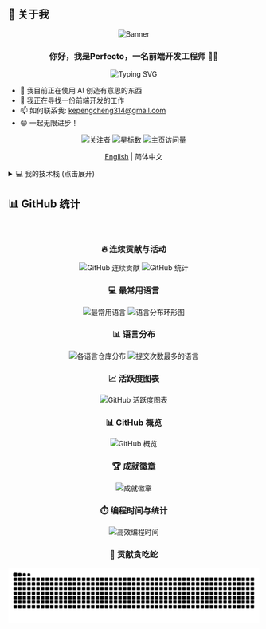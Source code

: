 ## 🚀 关于我

<div align="center">
  <img src="https://pic1.imgdb.cn/item/67e512140ba3d5a1d7e515bd.jpg" alt="Banner" width="500" />
</div>

<h3 align="center">你好，我是Perfecto，一名前端开发工程师 👨‍💻</h3>

<div align="center">
  <img src="https://readme-typing-svg.herokuapp.com?font=Fira+Code&pause=1000&width=435&lines=欢迎访问我的Github主页&center=true" alt="Typing SVG" />
</div>

- 🌱 我目前正在使用 AI 创造有意思的东西
- 🤔 我正在寻找一份前端开发的工作
- 📫 如何联系我: kepengcheng314@gmail.com
- 😄 一起无限进步！

<div align="center">
  <img src="https://img.shields.io/github/followers/Perfecto23?style=for-the-badge&color=06b6d4&labelColor=0f172a&logo=github&logoColor=06b6d4" alt="关注者"/>
  <img src="https://img.shields.io/github/stars/Perfecto23?affiliations=OWNER%2CCOLLABORATOR&style=for-the-badge&color=8b5cf6&labelColor=0f172a&logo=github&logoColor=8b5cf6" alt="星标数"/>
  <img src="https://komarev.com/ghpvc/?username=Perfecto23&color=06b6d4&style=for-the-badge&label=Profile+Views" alt="主页访问量"/>
</div>

<p align="center">
  <a href='./README.md'>English</a> | 简体中文
</p>

<details>
<summary>💻 我的技术栈 (点击展开)</summary>
<br>

### 📋 前端

<div align="center">
  <img src="https://img.shields.io/badge/JavaScript-F7DF1E?style=flat-square&logo=javascript&logoColor=black" />
  <img src="https://img.shields.io/badge/TypeScript-3178C6?style=flat-square&logo=typescript&logoColor=white" />
  <img src="https://img.shields.io/badge/Vue.js-35495e.svg?style=flat-square&logo=vuedotjs&logoColor=4FC08D" alt="Vue.js" />
  <img src="https://img.shields.io/badge/React-61DAFB?style=flat-square&logo=react&logoColor=black" />
  <img src="https://img.shields.io/badge/Node.js-339933?style=flat-square&logo=node.js&logoColor=white" />
  <img src="https://img.shields.io/badge/HTML5-E34F26?style=flat-square&logo=html5&logoColor=white" alt="HTML5" />
  <img src="https://img.shields.io/badge/CSS3-1572B6?style=flat-square&logo=css3&logoColor=white" alt="CSS3" />
  <img src="https://img.shields.io/badge/Next-black?style=flat-square&logo=next.js&logoColor=white" alt="Next JS" />
  <img src="https://img.shields.io/badge/Jquery-0769AD.svg?style=flat-square&logo=jquery&logoColor=white" alt="jQuery" />
  <img src="https://img.shields.io/badge/Webpack-8DD6F9.svg?style=flat-square&logo=webpack&logoColor=black" alt="Webpack" />
  <img src="https://img.shields.io/badge/Babel-F9DC3e?style=flat-square&logo=babel&logoColor=black" alt="Babel" />
  <img src="https://img.shields.io/badge/RollupJS-ef3335?style=flat-square&logo=rollup.js&logoColor=white" alt="RollupJS" />
  <img src="https://img.shields.io/badge/Vite-646CFF.svg?style=flat-square&logo=vite&logoColor=white" alt="Vite" />
  <img src="https://img.shields.io/badge/SASS-hotpink.svg?style=flat-square&logo=SASS&logoColor=white" alt="SASS" />
  <img src="https://img.shields.io/badge/Less-2B4C80?style=flat-square&logo=less&logoColor=white" alt="Less" />
  <img src="https://img.shields.io/badge/Tailwindcss-38B2AC.svg?style=flat-square&logo=tailwind-css&logoColor=white" alt="TailwindCSS" />
  <img src="https://img.shields.io/badge/Npm-CB3837.svg?style=flat-square&logo=npm&logoColor=white" alt="Npm" />
  <img src="https://img.shields.io/badge/Yarn-2C8EBB.svg?style=flat-square&logo=yarn&logoColor=white" alt="Yarn" />
  <img src="https://img.shields.io/badge/Pnpm-4a4a4a.svg?style=flat-square&logo=pnpm&logoColor=f69220" alt="Pnpm" />
  <img src="https://img.shields.io/badge/ESLint-4B3263?style=flat-square&logo=ESLint&logoColor=white" alt="ESLint" />
  <img src="https://img.shields.io/badge/Prettier-F7B93E.svg?style=flat-square&logo=Prettier&logoColor=white" alt="Prettier" />
  <img src="https://img.shields.io/badge/Jest-C21325?style=flat-square&logo=Jest&logoColor=white" alt="Jest" />
  <img src="https://img.shields.io/badge/Vitest-C21325?style=flat-square&logo=Vitest&logoColor=white" alt="Vitest" />
  <img src="https://img.shields.io/badge/Playwright-C21325?style=flat-square&logo=Playwright&logoColor=white" alt="Playwright" />
  <img src="https://img.shields.io/badge/Cypress-E5E5E5?style=flat-square&logo=cypress&logoColor=058a5e" alt="cypress" />
  <img src="https://img.shields.io/badge/Storybook-FF4785?style=flat-square&logo=storybook&logoColor=white" alt="Storybook" />
  <img src="https://img.shields.io/badge/Echarts-000000?style=flat-square&logo=apcheecharts&logoColor=white" alt="Echarts" />
</div>

### 💾 后端

<div align="center">
  <img src="https://img.shields.io/badge/Node.js-339933?style=flat-square&logo=node.js&logoColor=white" />
  <img src="https://img.shields.io/badge/Rust-000000?style=flat-square&logo=rust&logoColor=white" alt="Rust" />
  <img src="https://img.shields.io/badge/Nestjs-E0234E.svg?style=flat-square&logo=nestjs&logoColor=white" alt="NestJS" />
  <img src="https://img.shields.io/badge/TypeORM-3982CE?style=flat-square&logo=TypeORM&logoColor=white" alt="TypeORM" />
  <img src="https://img.shields.io/badge/PM2-2B037A?style=flat-square&logo=pm2&logoColor=white" alt="PM2" />
  <img src="https://img.shields.io/badge/Express.js-404d59.svg?style=flat-square&logo=express&logoColor=61DAFB" alt="Express.js" />
  <img src="https://img.shields.io/badge/Redis-DD0031.svg?style=flat-square&logo=Redis&logoColor=white" alt="Redis" />
  <img src="https://img.shields.io/badge/MongoDB-4ea94b.svg?style=flat-square&logo=MongoDB&logoColor=white" alt="MongoDB" />
  <img src="https://img.shields.io/badge/MySQL-00f.svg?style=flat-square&logo=MySQL&logoColor=white" alt="MySQL" />
  <img src="https://img.shields.io/badge/Ubuntu-E95420?style=flat-square&logo=ubuntu&logoColor=white" alt="Ubuntu" />
  <img src="https://img.shields.io/badge/Cent%20OS-002260?style=flat-square&logo=centos&logoColor=F0F0F0" alt="CentOS" />
  <img src="https://img.shields.io/badge/Nginx-009639.svg?style=flat-square&logo=Nginx&logoColor=white" alt="Nginx" />
</div>

### 🎛️ DevOps

<div align="center">
  <img src="https://img.shields.io/badge/Git-F05033.svg?style=flat-square&logo=Git&logoColor=white" alt="Git" />
  <img src="https://img.shields.io/badge/GitHub-121011.svg?style=flat-square&logo=GitHub&logoColor=white" alt="GitHub" />
  <img src="https://img.shields.io/badge/GitLab-E65328.svg?style=flat-square&logo=GitLab&logoColor=white" alt="GitLab" />
  <img src="https://img.shields.io/badge/Vercel-000000.svg?style=flat-square&logo=vercel&logoColor=white" alt="Vercel" />
  <img src="https://img.shields.io/badge/Github%20Pages-121013?style=flat-square&logo=github&logoColor=white" alt="Github Pages" />
  <img src="https://img.shields.io/badge/GitHub%20Actions-2671E5.svg?style=flat-square&logo=GitHub%20Actions&logoColor=white" alt="GitHub Actions" />
  <img src="https://img.shields.io/badge/Docker-0db7ed.svg?style=flat-square&logo=Docker&logoColor=white" alt="Docker" />
  <img src="https://img.shields.io/badge/Bash-4EAA25?style=flat-square&logo=GNU%20Bash&logoColor=white" alt="Bash" />
</div>

### 💻 开发工具/编辑器

<div align="center">
  <img src="https://img.shields.io/badge/Cursor-000000?style=flat-square&logo=cursor&logoColor=white" alt="Cursor" />
  <img src="https://img.shields.io/badge/Visual%20Studio%20Code-0078d7.svg?style=flat-square&logo=Visual%20Studio%20Code&logoColor=white" alt="Visual Studio Code" />
  <img src="https://img.shields.io/badge/Codesandbox-040404?style=flat-square&logo=codesandbox&logoColor=DBDBDB" alt="CodeSandbox" />
  <img src="https://img.shields.io/badge/CodePen-white?style=flat-square&logo=codepen&logoColor=black" alt="CodePen" />
  <img src="https://img.shields.io/badge/Notion-000000.svg?style=flat-square&logo=notion&logoColor=white" alt="Notion" />
</div>

### 🧑‍💻 开发者论坛

<div align="center">
  <img src="https://img.shields.io/badge/Stackoverflow-FE7A16?style=flat-square&logo=stack-overflow&logoColor=white" alt="Stack Overflow" />
  <img src="https://img.shields.io/badge/LeetCode-000000?style=flat-square&logo=LeetCode&logoColor=#d16c06" alt="LeetCode" />
  <img src="https://img.shields.io/badge/Codepen-000000?style=flat-square&logo=Codepen&logoColor=white" alt="CodePen" />
  <img src="https://img.shields.io/badge/Reddit-FF4500?style=flat-square&logo=reddit&logoColor=white" alt="Reddit" />
  <img src="https://img.shields.io/badge/Juejin-blue?style=flat-square&logo=juejin&logoColor=white" alt="Juejin" />
  <img src="https://img.shields.io/badge/CSDN-FF69B4?style=flat-square&logo=csdn&logoColor=white" alt="CSDN" />
</div>

</details>

## 📊 GitHub 统计

<div align="center">

<br>

### 🔥 连续贡献与活动
<img src="https://github-readme-streak-stats.herokuapp.com?user=Perfecto23&theme=radical&locale=zh_Hans" width="40%" alt="GitHub 连续贡献" />
<img src="https://github-readme-stats.anuraghazra1.vercel.app/api?username=Perfecto23&show_icons=true&theme=radical&icon_color=8b5cf6&border_color=1e293b&hide_border=true&include_all_commits=true" width="40%" alt="GitHub 统计"/>

### 💻 最常用语言  
<img src="https://github-readme-stats.anuraghazra1.vercel.app/api/top-langs/?username=Perfecto23&layout=compact&theme=radical&border_color=1e293b&hide_border=true&langs_count=8" width="40%" alt="最常用语言"/>
<img src="https://github-readme-stats.anuraghazra1.vercel.app/api/top-langs/?username=Perfecto23&layout=donut&theme=radical&hide_border=true&langs_count=6" width="40%" alt="语言分布环形图"/>

### 📊 语言分布
<img src="https://github-profile-summary-cards.vercel.app/api/cards/repos-per-language?username=Perfecto23&theme=radical" width="40%" alt="各语言仓库分布"/>
<img src="https://github-profile-summary-cards.vercel.app/api/cards/most-commit-language?username=Perfecto23&theme=radical" width="40%" alt="提交次数最多的语言"/>

<br>

### 📈 活跃度图表  
<img src="https://github-readme-activity-graph.vercel.app/graph?username=Perfecto23&bg_color=ffcfe9&color=9e4c98&line=9e4c98&point=403d3d&area=true&hide_border=true" width="100%" alt="GitHub 活跃度图表"/>

### 📊 GitHub 概览
<img src="https://github-profile-summary-cards.vercel.app/api/cards/profile-details?username=Perfecto23&theme=radical" width="100%" alt="GitHub 概览"/>

<br>

### 🏆 成就徽章
<img src="https://github-profile-trophy.vercel.app/?username=Perfecto23&theme=radical&no-frame=true&column=4&margin-w=15&margin-h=15" width="100%" alt="成就徽章"/>

<br>

### ⏱️ 编程时间与统计
<img src="https://github-profile-summary-cards.vercel.app/api/cards/productive-time?username=Perfecto23&theme=radical&utcOffset=8" width="40%" alt="高效编程时间"/>

<br>

### 🐍 贡献贪吃蛇
<picture>
  <source media="(prefers-color-scheme: dark)" srcset="https://raw.githubusercontent.com/Perfecto23/Perfecto23/output/github-contribution-grid-snake-dark.svg">
  <source media="(prefers-color-scheme: light)" srcset="https://raw.githubusercontent.com/Perfecto23/Perfecto23/output/github-contribution-grid-snake.svg">
  <img alt="GitHub 贡献图贪吃蛇动画" src="https://raw.githubusercontent.com/Perfecto23/Perfecto23/output/github-contribution-grid-snake.svg" width="100%">
</picture>

</div>